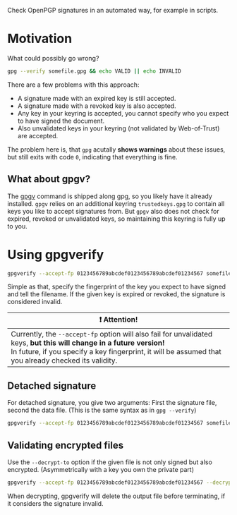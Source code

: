 Check OpenPGP signatures in an automated way, for example in scripts.

# Motivation

What could possibly go wrong?

```sh
gpg --verify somefile.gpg && echo VALID || echo INVALID
```

There are a few problems with this approach:

- A signature made with an expired key is still accepted.
- A signature made with a revoked key is also accepted.
- Any key in your keyring is accepted, you cannot specify who you expect to have signed the document.
- Also unvalidated keys in your keyring (not validated by Web-of-Trust) are accepted.

The problem here is, that `gpg` acutally **shows warnings** about these issues, but still exits with code `0`, indicating that everything is fine.

## What about gpgv?

The [gpgv](https://www.gnupg.org/documentation/manuals/gnupg/gpgv.html) command is shipped along gpg, so you likely have it already installed. `gpgv` relies on an additional keyring `trustedkeys.gpg` to contain all keys you like to accept signatures from. But `gpgv` also does not check for expired, revoked or unvalidated keys, so maintaining this keyring is fully up to you.

# Using gpgverify

```sh
gpgverify --accept-fp 0123456789abcdef0123456789abcdef01234567 somefile.gpg && echo VALID || echo INVALID
```

Simple as that, specify the fingerprint of the key you expect to have signed and tell the filename. If the given key is expired or revoked, the signature is considered invalid.

| :exclamation: Attention! |
|---|
| Currently, the `--accept-fp` option will also fail for unvalidated keys, **but this will change in a future version!** <br> In future, if you specify a key fingerprint, it will be assumed that you already checked its validity. |

## Detached signature

For detached signature, you give two arguments: First the signature file, second the data file. (This is the same syntax as in `gpg --verify`)

```sh
gpgverify --accept-fp 0123456789abcdef0123456789abcdef01234567 somefile.gpg somefile && echo VALID || echo INVALID
```

## Validating encrypted files

Use the `--decrypt-to` option if the given file is not only signed but also encrypted. (Asymmetrically with a key you own the private part)

```sh
gpgverify --accept-fp 0123456789abcdef0123456789abcdef01234567 --decrypt-to decryptedfile encryptedfile.gpg && echo VALID || echo INVALID
```

When decrypting, gpgverify will delete the output file before terminating, if it considers the signature invalid.
